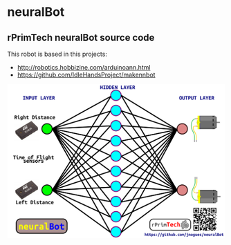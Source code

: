 # neuralBot
## rPrimTech neuralBot source code

This robot is based in this projects:

  * http://robotics.hobbizine.com/arduinoann.html
  * https://github.com/IdleHandsProject/makennbot
  
![AltText](https://github.com/jnogues/neuralBot/blob/master/images/poster1.png)  

